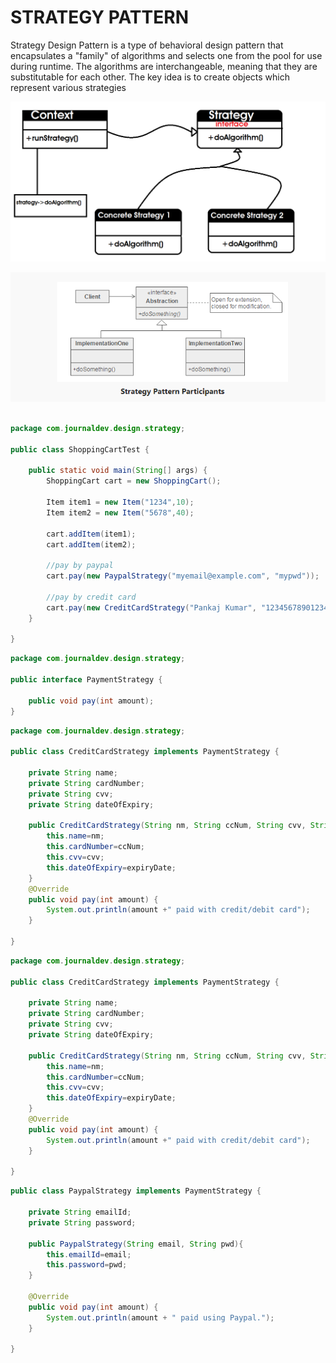 <h1>STRATEGY PATTERN</h1>

Strategy Design Pattern is a type of behavioral design pattern that encapsulates a "family" of algorithms and selects one from the pool for use during runtime. The algorithms are interchangeable, meaning that they are substitutable for each other. The key idea is to create objects which represent various strategies

![StrategyPattern](./pictures/StrategyPattern1.png)

![StrategyPattern](./pictures/StrategyPattern2.PNG)

````java

package com.journaldev.design.strategy;

public class ShoppingCartTest {

	public static void main(String[] args) {
		ShoppingCart cart = new ShoppingCart();
		
		Item item1 = new Item("1234",10);
		Item item2 = new Item("5678",40);
		
		cart.addItem(item1);
		cart.addItem(item2);
		
		//pay by paypal
		cart.pay(new PaypalStrategy("myemail@example.com", "mypwd"));
		
		//pay by credit card
		cart.pay(new CreditCardStrategy("Pankaj Kumar", "1234567890123456", "786", "12/15"));
	}

}
````

````java
package com.journaldev.design.strategy;

public interface PaymentStrategy {

	public void pay(int amount);
}
````

````java
package com.journaldev.design.strategy;

public class CreditCardStrategy implements PaymentStrategy {

	private String name;
	private String cardNumber;
	private String cvv;
	private String dateOfExpiry;
	
	public CreditCardStrategy(String nm, String ccNum, String cvv, String expiryDate){
		this.name=nm;
		this.cardNumber=ccNum;
		this.cvv=cvv;
		this.dateOfExpiry=expiryDate;
	}
	@Override
	public void pay(int amount) {
		System.out.println(amount +" paid with credit/debit card");
	}

}
````

````java
package com.journaldev.design.strategy;

public class CreditCardStrategy implements PaymentStrategy {

	private String name;
	private String cardNumber;
	private String cvv;
	private String dateOfExpiry;
	
	public CreditCardStrategy(String nm, String ccNum, String cvv, String expiryDate){
		this.name=nm;
		this.cardNumber=ccNum;
		this.cvv=cvv;
		this.dateOfExpiry=expiryDate;
	}
	@Override
	public void pay(int amount) {
		System.out.println(amount +" paid with credit/debit card");
	}

}
````

````java
public class PaypalStrategy implements PaymentStrategy {

	private String emailId;
	private String password;
	
	public PaypalStrategy(String email, String pwd){
		this.emailId=email;
		this.password=pwd;
	}
	
	@Override
	public void pay(int amount) {
		System.out.println(amount + " paid using Paypal.");
	}

}
````
